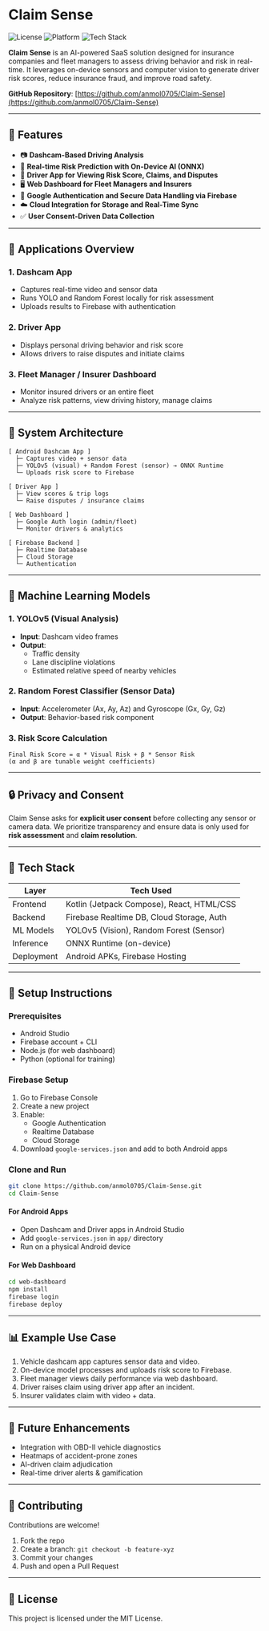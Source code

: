 # Claim Sense

![License](https://img.shields.io/badge/license-MIT-green)
![Platform](https://img.shields.io/badge/platform-Android%20%7C%20Web-blue)
![Tech Stack](https://img.shields.io/badge/TechStack-Kotlin%2C%20YOLO%2C%20Firebase%2C%20ONNX%2C%20RandomForest-orange)

**Claim Sense** is an AI-powered SaaS solution designed for insurance companies and fleet managers to assess driving behavior and risk in real-time. It leverages on-device sensors and computer vision to generate driver risk scores, reduce insurance fraud, and improve road safety.

**GitHub Repository**: [https://github.com/anmol0705/Claim-Sense](https://github.com/anmol0705/Claim-Sense)

---

## 🚀 Features

- 📷 **Dashcam-Based Driving Analysis**
- 🧠 **Real-time Risk Prediction with On-Device AI (ONNX)**
- 📱 **Driver App for Viewing Risk Score, Claims, and Disputes**
- 🖥️ **Web Dashboard for Fleet Managers and Insurers**
- 🔐 **Google Authentication and Secure Data Handling via Firebase**
- ☁️ **Cloud Integration for Storage and Real-Time Sync**
- ✅ **User Consent-Driven Data Collection**

---

## 📱 Applications Overview

### 1. **Dashcam App**
- Captures real-time video and sensor data
- Runs YOLO and Random Forest locally for risk assessment
- Uploads results to Firebase with authentication

### 2. **Driver App**
- Displays personal driving behavior and risk score
- Allows drivers to raise disputes and initiate claims

### 3. **Fleet Manager / Insurer Dashboard**
- Monitor insured drivers or an entire fleet
- Analyze risk patterns, view driving history, manage claims

---

## 🧠 System Architecture

```
[ Android Dashcam App ]
  ├─ Captures video + sensor data
  ├─ YOLOv5 (visual) + Random Forest (sensor) → ONNX Runtime
  └─ Uploads risk score to Firebase

[ Driver App ]
  ├─ View scores & trip logs
  └─ Raise disputes / insurance claims

[ Web Dashboard ]
  ├─ Google Auth login (admin/fleet)
  └─ Monitor drivers & analytics

[ Firebase Backend ]
  ├─ Realtime Database
  ├─ Cloud Storage
  └─ Authentication
```

---

## 🧪 Machine Learning Models

### 1. **YOLOv5 (Visual Analysis)**
- **Input**: Dashcam video frames
- **Output**:
  - Traffic density
  - Lane discipline violations
  - Estimated relative speed of nearby vehicles

### 2. **Random Forest Classifier (Sensor Data)**
- **Input**: Accelerometer (Ax, Ay, Az) and Gyroscope (Gx, Gy, Gz)
- **Output**: Behavior-based risk component

### 3. **Risk Score Calculation**

```
Final Risk Score = α * Visual Risk + β * Sensor Risk
(α and β are tunable weight coefficients)
```

---

## 🔒 Privacy and Consent

Claim Sense asks for **explicit user consent** before collecting any sensor or camera data. We prioritize transparency and ensure data is only used for **risk assessment** and **claim resolution**.

---

## 🔧 Tech Stack

| Layer       | Tech Used                              |
|------------|-----------------------------------------|
| Frontend   | Kotlin (Jetpack Compose), React, HTML/CSS |
| Backend    | Firebase Realtime DB, Cloud Storage, Auth |
| ML Models  | YOLOv5 (Vision), Random Forest (Sensor)   |
| Inference  | ONNX Runtime (on-device)                 |
| Deployment | Android APKs, Firebase Hosting           |

---

## 🔨 Setup Instructions

### Prerequisites
- Android Studio
- Firebase account + CLI
- Node.js (for web dashboard)
- Python (optional for training)

### Firebase Setup
1. Go to Firebase Console
2. Create a new project
3. Enable:
   - Google Authentication
   - Realtime Database
   - Cloud Storage
4. Download `google-services.json` and add to both Android apps

### Clone and Run

```bash
git clone https://github.com/anmol0705/Claim-Sense.git
cd Claim-Sense
```

#### For Android Apps
- Open Dashcam and Driver apps in Android Studio
- Add `google-services.json` in `app/` directory
- Run on a physical Android device

#### For Web Dashboard

```bash
cd web-dashboard
npm install
firebase login
firebase deploy
```

---

## 📊 Example Use Case

1. Vehicle dashcam app captures sensor data and video.
2. On-device model processes and uploads risk score to Firebase.
3. Fleet manager views daily performance via web dashboard.
4. Driver raises claim using driver app after an incident.
5. Insurer validates claim with video + data.

---

## 📌 Future Enhancements

- Integration with OBD-II vehicle diagnostics
- Heatmaps of accident-prone zones
- AI-driven claim adjudication
- Real-time driver alerts & gamification

---

## 🤝 Contributing

Contributions are welcome!

1. Fork the repo
2. Create a branch: `git checkout -b feature-xyz`
3. Commit your changes
4. Push and open a Pull Request

---

## 📄 License

This project is licensed under the MIT License.
